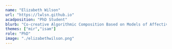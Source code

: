 ```yaml
---
name: "Elizabeth Wilson"
url: "https://lwlsn.github.io"
acadposition: "PhD Student"
blurb: "Co-creative Algorithmic Composition Based on Models of Affective Response"
themes: ["mir","isam"]
role: "PhD"
image: "./elizabethwilson.png"
---
```

